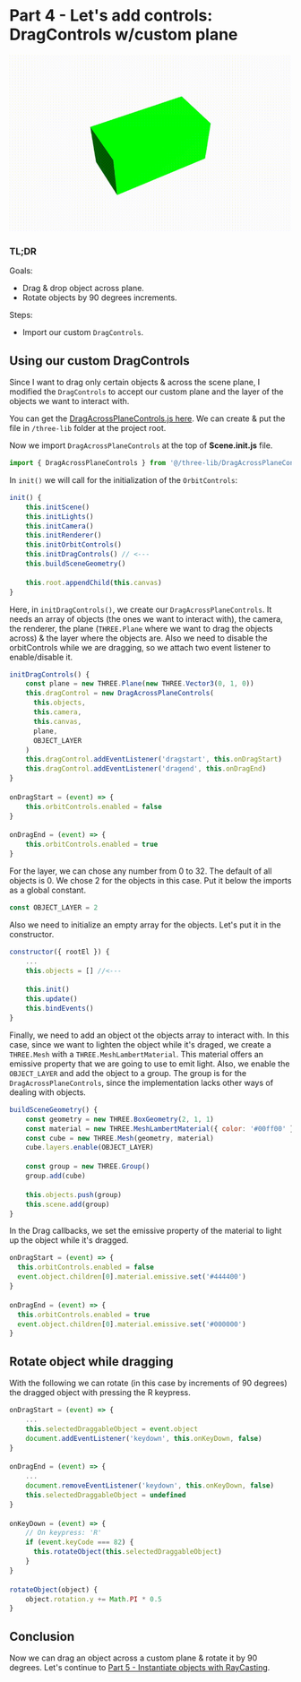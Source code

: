 # Part 4 - Let's add controls: DragControls w/custom plane

![Part 4](../../previews/part-4.gif)

### TL;DR

Goals:

- Drag & drop object across plane.
- Rotate objects by 90 degrees increments.

Steps:

- Import our custom `DragControls`.

## Using our custom DragControls

Since I want to drag only certain objects & across the scene plane, I modified the `DragControls` to accept our custom plane and the layer of the objects we want to interact with.

You can get the [DragAcrossPlaneControls.js here](../../src/three-lib/DragAcrossPlaneControls.js). We can create & put the file in `/three-lib` folder at the project root.

Now we import `DragAcrossPlaneControls` at the top of **Scene.init.js** file.

```js
import { DragAcrossPlaneControls } from '@/three-lib/DragAcrossPlaneControls.js'
```

In `init()` we will call for the initialization of the `OrbitControls`:

```js
init() {
    this.initScene()
    this.initLights()
    this.initCamera()
    this.initRenderer()
    this.initOrbitControls()
    this.initDragControls() // <---
    this.buildSceneGeometry()

    this.root.appendChild(this.canvas)
}
```

Here, in `initDragControls()`, we create our `DragAcrossPlaneControls`. It needs an array of objects (the ones we want to interact with), the camera, the renderer, the plane (`THREE.Plane` where we want to drag the objects across) & the layer where the objects are. Also we need to disable the orbitControls while we are dragging, so we attach two event listener to enable/disable it.

```js
initDragControls() {
    const plane = new THREE.Plane(new THREE.Vector3(0, 1, 0))
    this.dragControl = new DragAcrossPlaneControls(
      this.objects,
      this.camera,
      this.canvas,
      plane,
      OBJECT_LAYER
    )
    this.dragControl.addEventListener('dragstart', this.onDragStart)
    this.dragControl.addEventListener('dragend', this.onDragEnd)
}

onDragStart = (event) => {
    this.orbitControls.enabled = false
}

onDragEnd = (event) => {
    this.orbitControls.enabled = true
}
```

For the layer, we can chose any number from 0 to 32. The default of all objects is 0. We chose 2 for the objects in this case. Put it below the imports as a global constant.

```js
const OBJECT_LAYER = 2
```

Also we need to initialize an empty array for the objects. Let's put it in the constructor.

```js
constructor({ rootEl }) {
    ...
    this.objects = [] //<---

    this.init()
    this.update()
    this.bindEvents()
}
```

Finally, we need to add an object ot the objects array to interact with. In this case, since we want to lighten the object while it's draged, we create a `THREE.Mesh` with a `THREE.MeshLambertMaterial`. This material offers an emissive property that we are going to use to emit light. Also, we enable the `OBJECT_LAYER` and add the object to a group. The group is for the `DragAcrossPlaneControls`, since the implementation lacks other ways of dealing with objects.

```js
buildSceneGeometry() {
    const geometry = new THREE.BoxGeometry(2, 1, 1)
    const material = new THREE.MeshLambertMaterial({ color: '#00ff00' })
    const cube = new THREE.Mesh(geometry, material)
    cube.layers.enable(OBJECT_LAYER)

    const group = new THREE.Group()
    group.add(cube)

    this.objects.push(group)
    this.scene.add(group)
}
```

In the Drag callbacks, we set the emissive property of the material to light up the object while it's dragged.

```js
onDragStart = (event) => {
  this.orbitControls.enabled = false
  event.object.children[0].material.emissive.set('#444400')
}

onDragEnd = (event) => {
  this.orbitControls.enabled = true
  event.object.children[0].material.emissive.set('#000000')
}
```

## Rotate object while dragging

With the following we can rotate (in this case by increments of 90 degrees) the dragged object with pressing the R keypress.

```js
onDragStart = (event) => {
    ...
    this.selectedDraggableObject = event.object
    document.addEventListener('keydown', this.onKeyDown, false)
}

onDragEnd = (event) => {
    ...
    document.removeEventListener('keydown', this.onKeyDown, false)
    this.selectedDraggableObject = undefined
}

onKeyDown = (event) => {
    // On keypress: 'R'
    if (event.keyCode === 82) {
      this.rotateObject(this.selectedDraggableObject)
    }
}

rotateObject(object) {
    object.rotation.y += Math.PI * 0.5
}
```

## Conclusion

Now we can drag an object across a custom plane & rotate it by 90 degrees. Let's continue to [Part 5 - Instantiate objects with RayCasting](../part-5).

